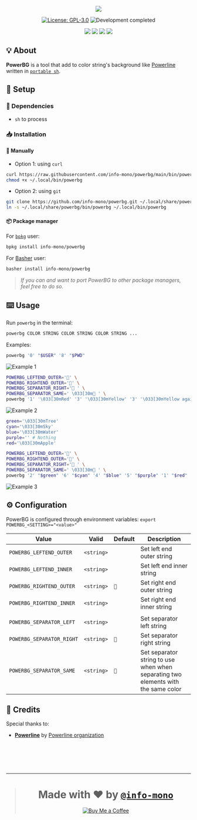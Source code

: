 <p align="center"><a href="https://github.com/info-mono/powerbg"><img src="https://user-images.githubusercontent.com/43980777/118600621-7135bc80-b7db-11eb-919d-0c2d07fa4a0e.png"></a></p>
<p align="center"><a href="https://github.com/info-mono/powerbg/blob/main/LICENSE"><img src="https://img.shields.io/github/license/info-mono/powerbg?labelColor=383838&color=585858&style=for-the-badge" alt="License: GPL-3.0"></a> <img src="https://img.shields.io/badge/development-completed-%23585858.svg?labelColor=383838&style=for-the-badge&logoColor=FFFFFF" alt="Development completed"></p>
<p align="center"><a href="https://github.com/info-mono/powerbg/watchers"><img src="https://img.shields.io/github/watchers/info-mono/powerbg?labelColor=383838&color=585858&style=flat-square"></a> <a href="https://github.com/info-mono/powerbg/stargazers"><img src="https://img.shields.io/github/stars/info-mono/powerbg?labelColor=383838&color=585858&style=flat-square"></a> <a href="https://github.com/info-mono/powerbg/network/members"><img src="https://img.shields.io/github/forks/info-mono/powerbg?labelColor=383838&color=585858&style=flat-square"></a> <a href="https://github.com/info-mono/powerbg/issues"><img src="https://img.shields.io/github/issues/info-mono/powerbg?labelColor=383838&color=585858&style=flat-square"></a></p>

## 💡 About
**PowerBG** is a tool that add to color string's background like [Powerline](https://github.com/powerline/powerline) written in [`portable sh`](https://github.com/dylanaraps/pure-sh-bible).

## 🚀 Setup
### 🧾 Dependencies
- `sh` to process

### 📥 Installation
#### 🔧 Manually
- Option 1: using `curl`

```sh
curl https://raw.githubusercontent.com/info-mono/powerbg/main/bin/powerbg > ~/.local/bin/powerbg
chmod +x ~/.local/bin/powerbg
```

- Option 2: using `git`

```sh
git clone https://github.com/info-mono/powerbg.git ~/.local/share/powerbg
ln -s ~/.local/share/powerbg/bin/powerbg ~/.local/bin/powerbg
```

#### 📦 Package manager
For [`bpkg`](https://github.com/bpkg/bpkg) user:

```sh
bpkg install info-mono/powerbg
```

For [Basher](https://github.com/bpkg/bpkg) user:

```sh
basher install info-mono/powerbg
```

> *If you can and want to port PowerBG to other package managers, feel free to do so.*

## ⌨️ Usage
Run `powerbg` in the terminal:

```sh
powerbg COLOR STRING COLOR STRING COLOR STRING ...
```

Examples:
```sh
powerbg '0' "$USER" '8' "$PWD"
```

![Example 1](https://user-images.githubusercontent.com/43980777/118599299-84478d00-b7d9-11eb-9195-1ccd8bb74358.png)


```sh
POWERBG_LEFTEND_OUTER='' \
POWERBG_RIGHTEND_OUTER='' \
POWERBG_SEPARATOR_RIGHT=' ' \
POWERBG_SEPARATOR_SAME=' \033[30m ' \
powerbg '1' '\033[30mRed' '3' '\033[30mYellow' '3' '\033[30mYellow again' '2' '\033[30mGreen' '6' '\033[30mCyan' '4' '\033[30mBlue' '5' '\033[30mPurple'
```

![Example 2](https://user-images.githubusercontent.com/43980777/118599338-90cbe580-b7d9-11eb-9c78-a7144352707b.png)

```sh
green='\033[30mTree'
cyan='\033[30mSky'
blue='\033[30mWater'
purple='' # Nothing
red='\033[30mApple'

POWERBG_LEFTEND_OUTER='' \
POWERBG_RIGHTEND_OUTER='' \
POWERBG_SEPARATOR_RIGHT=' ' \
POWERBG_SEPARATOR_SAME=' \033[30m ' \
powerbg '2' "$green" '6' "$cyan" '4' "$blue" '5' "$purple" '1' "$red"
```

![Example 3](https://user-images.githubusercontent.com/43980777/118599376-9b867a80-b7d9-11eb-9df4-e19b9a5b62e0.png)

## ⚙️ Configuration
PowerBG is configured through environment variables: `export POWERBG_<SETTING>="<value>"`

|Value                    |Valid     |Default|Description                                                                      |
|-------------------------|----------|-------|---------------------------------------------------------------------------------|
|`POWERBG_LEFTEND_OUTER`  |`<string>`|` `    |Set left end outer string                                                        |
|`POWERBG_LEFTEND_INNER`  |`<string>`|` `    |Set left end inner string                                                        |
|`POWERBG_RIGHTEND_OUTER` |`<string>`|``    |Set right end outer string                                                       |
|`POWERBG_RIGHTEND_INNER` |`<string>`|` `    |Set right end inner string                                                       |
|                         |          |       |                                                                                 |
|`POWERBG_SEPARATOR_LEFT` |`<string>`|` `    |Set separator left string                                                        |
|`POWERBG_SEPARATOR_RIGHT`|`<string>`|` `   |Set separator right string                                                       |
|`POWERBG_SEPARATOR_SAME` |`<string>`|`  `  |Set separator string to use when when separating two elements with the same color|

## 💌 Credits
Special thanks to:
- [**Powerline**](https://github.com/powerline/powerline) by [Powerline organization](https://github.com/orgs/powerline/people)

<br><br><br><br>

---

> <h1 align="center">Made with ❤️ by <a href="https://github.com/info-mono"><code>@info-mono</code></a></h1>
>
> <p align="center"><a href="https://www.buymeacoffee.com/nnbnh"><img src="https://img.shields.io/badge/buy_me_a_coffee%20-%23F7CA88.svg?logo=buy-me-a-coffee&logoColor=333333&style=for-the-badge" alt="Buy Me a Coffee"></p>
